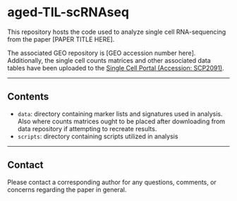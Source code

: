# aged-TIL-scRNAseq

This repository hosts the code used to analyze single cell RNA-sequencing from the paper [PAPER TITLE HERE]. 

The associated GEO repository is [GEO accession number here]. Additionally, the single cell counts matrices and other associated data tables have been uploaded to the [Single Cell Portal (Accession: SCP2091)](https://singlecell.broadinstitute.org/single_cell/study/SCP2091/effects-of-age-on-anti-tumor-function-in-cd8-t-cells). 

--------

## Contents

* `data`: directory containing marker lists and signatures used in analysis. Also where counts matrices ought to be placed after downloading from data repository if attempting to recreate results. 
* `scripts`: directory containing scripts utilized in analysis

-------

## Contact

Please contact a corresponding author for any questions, comments, or concerns regarding the paper in general. 
